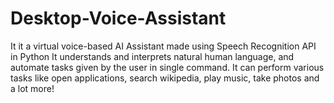 # Desktop-Voice-Assistant
It it a virtual voice-based AI Assistant made using Speech Recognition API in Python
It understands and interprets natural human language, and automate tasks given by the user in single command.
It can perform various tasks like open applications, search wikipedia, play music, take photos and a lot more!
